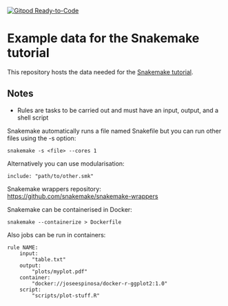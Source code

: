 [![Gitpod Ready-to-Code](https://img.shields.io/badge/Gitpod-ready--to--code-blue?logo=gitpod)](https://gitpod.io/#https://github.com/snakemake/snakemake-tutorial-data)

# Example data for the Snakemake tutorial

This repository hosts the data needed for the [Snakemake tutorial](https://snakemake.readthedocs.io/en/stable/tutorial/tutorial.html).

## Notes
* Rules are tasks to be carried out and must have an input, output, and a shell script

Snakemake automatically runs a file named Snakefile but you can run other files using the -s option:
```
snakemake -s <file> --cores 1
```

Alternatively you can use modularisation:
```
include: "path/to/other.smk"
```

Snakemake wrappers repository: 
https://github.com/snakemake/snakemake-wrappers

Snakemake can be containerised in Docker:
```
snakemake --containerize > Dockerfile
```

Also jobs can be run in containers:
```
rule NAME:
    input:
        "table.txt"
    output:
        "plots/myplot.pdf"
    container:
        "docker://joseespinosa/docker-r-ggplot2:1.0"
    script:
        "scripts/plot-stuff.R"
```
